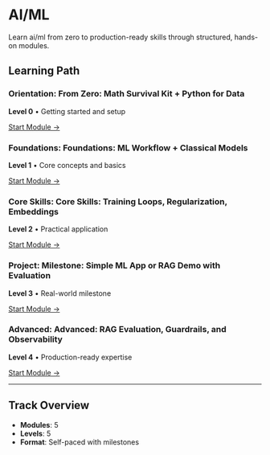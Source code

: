 # AI/ML

Learn ai/ml from zero to production-ready skills through structured, hands-on modules.

## Learning Path

### Orientation: From Zero: Math Survival Kit + Python for Data

**Level 0** • Getting started and setup

[Start Module →](../05-ai-ml/ai-00-math-python.md)

### Foundations: Foundations: ML Workflow + Classical Models

**Level 1** • Core concepts and basics

[Start Module →](../05-ai-ml/ai-01-classical-ml.md)

### Core Skills: Core Skills: Training Loops, Regularization, Embeddings

**Level 2** • Practical application

[Start Module →](../05-ai-ml/ai-02-deeplearning-basics.md)

### Project: Milestone: Simple ML App or RAG Demo with Evaluation

**Level 3** • Real-world milestone

[Start Module →](../05-ai-ml/ai-03-project-mlapp.md)

### Advanced: Advanced: RAG Evaluation, Guardrails, and Observability

**Level 4** • Production-ready expertise

[Start Module →](../05-ai-ml/ai-04-advanced.md)

---

## Track Overview

- **Modules**: 5
- **Levels**: 5
- **Format**: Self-paced with milestones
